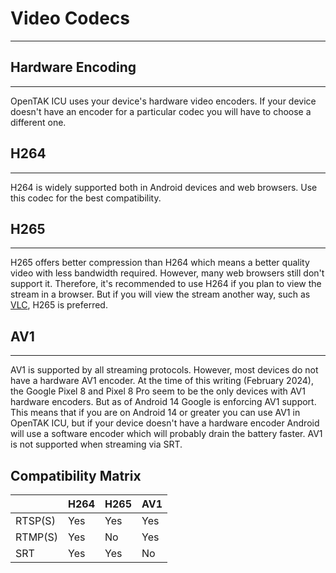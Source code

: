 # Video Codecs

***

## Hardware Encoding

***

OpenTAK ICU uses your device's hardware video encoders. If your device doesn't have an encoder for a particular codec
you will have to choose a different one.

## H264

***

H264 is widely supported both in Android devices and web browsers. Use this codec for the best compatibility.

## H265

***

H265 offers better compression than H264 which means a better quality video with less bandwidth required. 
However, many web browsers still don't support it. Therefore, it's recommended to use H264 if you plan to view the stream
in a browser. But if you will view the stream another way, such as [VLC](https://www.videolan.org/), H265 is preferred.

## AV1

***

AV1 is supported by all streaming protocols. However, most devices do not have a hardware AV1 encoder. At the time of this
writing (February 2024), the Google Pixel 8 and Pixel 8 Pro seem to be the only devices with AV1 hardware encoders. But as
of Android 14 Google is enforcing AV1 support. This means that if you are on Android 14 or greater you can use AV1 in 
OpenTAK ICU, but if your device doesn't have a hardware encoder Android will use a software encoder which will probably
drain the battery faster. AV1 is not supported when streaming via SRT.

## Compatibility Matrix
|        | H264 | H265 |AV1|
|--------|------|------|--|
| RTSP(S) | Yes  | Yes  |Yes|
|RTMP(S)|Yes| No   |Yes|
|SRT|Yes| Yes  |No|